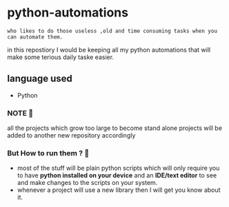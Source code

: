 # python-automations
```who likes to do those useless ,old and time consuming tasks when you can automate them.``` 

in this repostiory I would be keeping all my python automations that will make some terious daily taske easier.

## language used
- Python

### NOTE 🧐
all the projects which grow too large to become stand alone projects will be added to another new repository accordingly

### But How to run them ? 🤨
- most of the stuff will be plain python scripts which will only require you to have **python installed on your device** and an **IDE/text editor** to see and make changes to the scripts on your system.
- whenever a project will use a new library then I will get you know about it.


